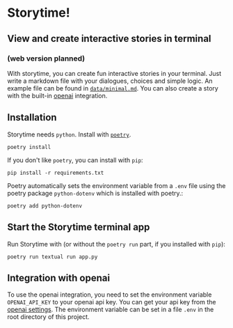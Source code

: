 # Storytime!

## View and create interactive stories in terminal

### (web version planned)

With storytime, you can create fun interactive stories in your terminal.
Just write a markdown file with your dialogues, choices and simple logic.
An example file can be found in [`data/minimal.md`](data/minimal.md).
You can also create a story with the built-in [openai](https://openai.com) integration.

## Installation

Storytime needs `python`. Install with [`poetry`](https://python-poetry.org/).

```
poetry install
```

If you don't like `poetry`, you can install with `pip`:

```
pip install -r requirements.txt
```

Poetry automatically sets the environment variable from a `.env` file using the poetry package `python-dotenv` which is installed with poetry.:

```
poetry add python-dotenv
```

## Start the Storytime terminal app

Run Storytime with (or without the `poetry run` part, if you installed with `pip`):

```
poetry run textual run app.py
```

## Integration with openai

To use the openai integration, you need to set the environment variable `OPENAI_API_KEY` to your openai api key.
You can get your api key from the [openai settings](https://platform.openai.com/account/api-keys).
The environment variable can be set in a file `.env` in the root directory of this project.

